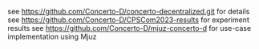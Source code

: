 see https://github.com/Concerto-D/concerto-decentralized.git for details
see https://github.com/Concerto-D/CPSCom2023-results for experiment results
see https://github.com/Concerto-D/mjuz-concerto-d for use-case implementation using Mjuz
